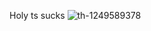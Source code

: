 Holy ts sucks ![th-1249589378](https://github.com/user-attachments/assets/f0bd4158-b14f-4b9a-818f-3bbb7c2b912d)

